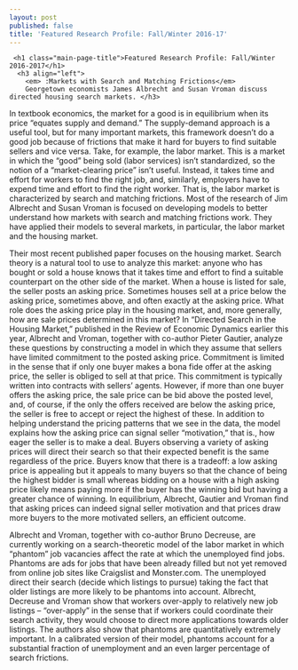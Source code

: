 ```yaml
---
layout: post
published: false
title: 'Featured Research Profile: Fall/Winter 2016-17'
---
```



     <h1 class="main-page-title">Featured Research Profile: Fall/Winter 2016-2017</h1>
      <h3 align="left">   
        <em> :Markets with Search and Matching Frictions</em> 
        Georgetown economists James Albrecht and Susan Vroman discuss directed housing search markets. </h3>

 </p>In textbook economics, the market for a good is in equilibrium when its price “equates supply and demand.” The supply-demand approach is a useful tool, but for many important markets, this framework doesn’t do a good job because of frictions that make it hard for buyers to find suitable sellers and vice versa. Take, for example, the labor market. This is a market in which the “good” being sold (labor services) isn’t standardized, so the notion of a “market-clearing price” isn’t useful. Instead, it takes time and effort for workers to find the right job, and, similarly, employers have to expend time and effort to find the right worker. That is, the labor market is characterized by search and matching frictions. Most of the research of Jim Albrecht and Susan Vroman is focused on developing models to better understand how markets with search and matching frictions work. They have applied their models to several markets, in particular, the labor market and the housing market. </p>
 
 </p>Their most recent published paper focuses on the housing market. Search theory is a natural tool to use to analyze this market: anyone who has bought or sold a house knows that it takes time and effort to find a suitable counterpart on the other side of the market. When a house is listed for sale, the seller posts an asking price. Sometimes houses sell at a price below the asking price, sometimes above, and often exactly at the asking price. What role does the asking price play in the housing market, and, more generally, how are sale prices determined in this market? In “Directed Search in the Housing Market,” published in the Review of Economic Dynamics earlier this year, Albrecht and Vroman, together with co-author Pieter Gautier, analyze these questions by constructing a model in which they assume that sellers have limited commitment to the posted asking price. Commitment is limited in the sense that if only one buyer makes a bona fide offer at the asking price, the seller is obliged to sell at that price. This commitment is typically written into contracts with sellers’ agents. However, if more than one buyer offers the asking price, the sale price can be bid above the posted level, and, of course, if the only the offers received are below the asking price, the seller is free to accept or reject the highest of these. In addition to helping understand the pricing patterns that we see in the data, the model explains how the asking price can signal seller “motivation,” that is., how eager the seller is to make a deal. Buyers observing a variety of asking prices will direct their search so that their expected benefit is the same regardless of the price. Buyers know that there is a tradeoff: a low asking price is appealing but it appeals to many buyers so that the chance of being the highest bidder is small whereas bidding on a house with a high asking price likely means paying more if the buyer has the winning bid but having a greater chance of winning. In equilibrium, Albrecht, Gautier and Vroman find that asking prices can indeed signal seller motivation and that prices draw more buyers to the more motivated sellers, an efficient outcome. </p>
 
 </p>Albrecht and Vroman, together with co-author Bruno Decreuse, are currently working on a search-theoretic model of the labor market in which “phantom” job vacancies affect the rate at which the unemployed find jobs. Phantoms are ads for jobs that have been already filled but not yet removed from online job sites like Craigslist and Monster.com. The unemployed direct their search (decide which listings to pursue) taking the fact that older listings are more likely to be phantoms into account. Albrecht, Decreuse and Vroman show that workers over-apply to relatively new job listings – “over-apply” in the sense that if workers could coordinate their search activity, they would choose to direct more applications towards older listings. The authors also show that phantoms are quantitatively extremely important. In a calibrated version of their model, phantoms account for a substantial fraction of unemployment and an even larger percentage of search frictions. </p>
